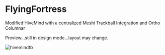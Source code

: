 # FlyingFortress
Modified HiveMind with a centralized Meshi Trackball Integration and Ortho Columnar

Preview...still in design mode...layout may change.

![hivemindtb](https://user-images.githubusercontent.com/118025702/226238715-955ee443-be41-4abd-973b-6d1fdc97820f.jpg)
